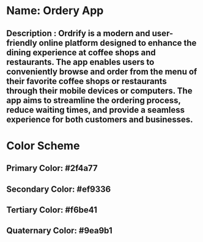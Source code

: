 # Name: Ordery App
## Description : Ordrify is a modern and user-friendly online platform designed to enhance the dining experience at coffee shops and restaurants. The app enables users to conveniently browse and order from the menu of their favorite coffee shops or restaurants through their mobile devices or computers. The app aims to streamline the ordering process, reduce waiting times, and provide a seamless experience for both customers and businesses.

# Color Scheme
## Primary Color: #2f4a77
## Secondary Color: #ef9336
## Tertiary Color: #f6be41
## Quaternary Color: #9ea9b1

